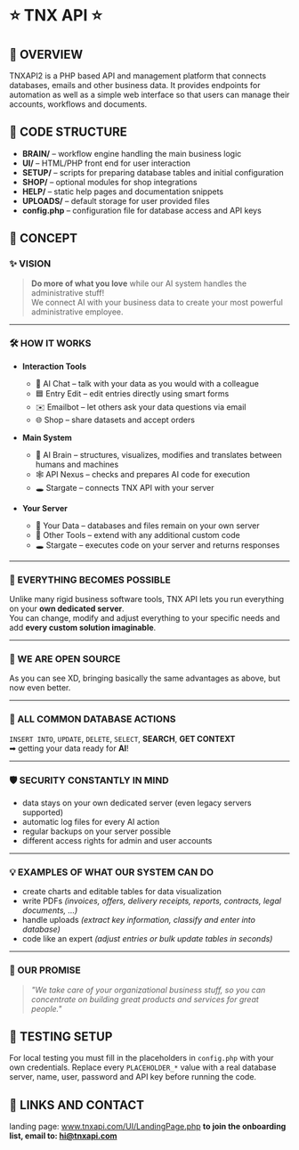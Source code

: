 # ⭐ TNX API ⭐

## 🧭 OVERVIEW
TNXAPI2 is a PHP based API and management platform that connects databases, emails and other business data. It provides endpoints for automation as well as a simple web interface so that users can manage their accounts, workflows and documents.

## 📂 CODE STRUCTURE
- **BRAIN/** – workflow engine handling the main business logic
- **UI/** – HTML/PHP front end for user interaction
- **SETUP/** – scripts for preparing database tables and initial configuration
- **SHOP/** – optional modules for shop integrations
- **HELP/** – static help pages and documentation snippets
- **UPLOADS/** – default storage for user provided files
- **config.php** – configuration file for database access and API keys

## 📖 CONCEPT

### ✨ VISION
> **Do more of what you love** while our AI system handles the administrative stuff!  
We connect AI with your business data to create your most powerful administrative employee.

---

### 🛠️ HOW IT WORKS
- **Interaction Tools**  
  - 💬 AI Chat – talk with your data as you would with a colleague  
  - 🟦 Entry Edit – edit entries directly using smart forms  
  - ✉️ Emailbot – let others ask your data questions via email  
  - 🌐 Shop – share datasets and accept orders  

- **Main System**  
  - 🧠 AI Brain – structures, visualizes, modifies and translates between humans and machines  
  - 🕸️ API Nexus – checks and prepares AI code for execution  
  - 🕳️ Stargate – connects TNX API with your server  

- **Your Server**  
  - 🧬 Your Data – databases and files remain on your own server  
  - 🔧 Other Tools – extend with any additional custom code  
  - 🕳️ Stargate – executes code on your server and returns responses  

---

### 🌱 EVERYTHING BECOMES POSSIBLE
Unlike many rigid business software tools, TNX API lets you run everything on your **own dedicated server**.  
You can change, modify and adjust everything to your specific needs and add **every custom solution imaginable**.

---

### 🤝 WE ARE OPEN SOURCE
As you can see   XD, bringing basically the same advantages as above, but now even better.

---

### 🔧 ALL COMMON DATABASE ACTIONS
`INSERT INTO`, `UPDATE`, `DELETE`, `SELECT`, **SEARCH**, **GET CONTEXT**  
➡ getting your data ready for **AI**!

---

### 🛡️ SECURITY CONSTANTLY IN MIND
- data stays on your own dedicated server (even legacy servers supported)  
- automatic log files for every AI action  
- regular backups on your server possible  
- different access rights for admin and user accounts  

---

### 💡 EXAMPLES OF WHAT OUR SYSTEM CAN DO
- create charts and editable tables for data visualization  
- write PDFs *(invoices, offers, delivery receipts, reports, contracts, legal documents, …)*  
- handle uploads *(extract key information, classify and enter into database)*  
- code like an expert *(adjust entries or bulk update tables in seconds)*  

---

### 💬 OUR PROMISE
> *"We take care of your organizational business stuff, so you can concentrate on building great products and services for great people."*

## 🧪 TESTING SETUP
For local testing you must fill in the placeholders in `config.php` with your own credentials. Replace every `PLACEHOLDER_*` value with a real database server, name, user, password and API key before running the code.

## 🔗 LINKS AND CONTACT
landing page: www.tnxapi.com/UI/LandingPage.php
**to join the onboarding list, email to: hi@tnxapi.com**

